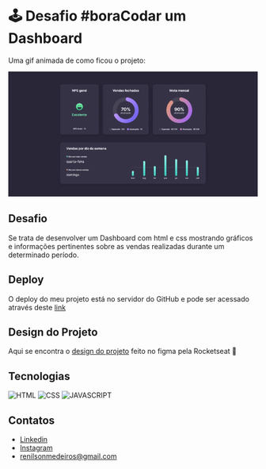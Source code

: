 # :joystick: Desafio #boraCodar um Dashboard
Uma gif animada de como ficou o projeto:
<p align="center">
  <img src="https://github.com/RenilsonMedeiros/boraCodar/blob/master/dashboard/assets/dashboard.gif">
</p>

## Desafio
Se trata de desenvolver um Dashboard com html e css mostrando gráficos e informações pertinentes sobre as vendas realizadas durante um determinado período.

## Deploy
O deploy do meu projeto está no servidor do GitHub e pode ser acessado através deste [link](https://renilsonmedeiros.github.io/boraCodar/dashboard/dashboard.html)

## Design do Projeto
Aqui se encontra o [design do projeto](https://www.figma.com/file/ZJJQXdnDJzqQvjVzWhqWJO/%23boraCodar---Desafio-8-(Community)?node-id=0%3A1&t=Xc3VRj4CMpbgawPG-0) feito no figma pela Rocketseat :rocket:

## Tecnologias
![HTML](https://img.shields.io/badge/html5-%23E34F26.svg?style=for-the-badge&logo=html5&logoColor=white)
![CSS](https://camo.githubusercontent.com/9fe0ddca8c80fd49703246ca3b9a894ddfdc9c1c80f6ab5de92bbe91471dbab8/68747470733a2f2f696d672e736869656c64732e696f2f7374617469632f76313f7374796c653d666f722d7468652d6261646765266d6573736167653d4353533326636f6c6f723d313537324236266c6f676f3d43535333266c6f676f436f6c6f723d464646464646266c6162656c3d)
![JAVASCRIPT](https://camo.githubusercontent.com/3aaee8bf7885dcf0cea8a5647c4514b7d800b1a730d38bce7dadf6bff883378d/68747470733a2f2f696d672e736869656c64732e696f2f7374617469632f76313f7374796c653d666f722d7468652d6261646765266d6573736167653d4a61766153637269707426636f6c6f723d323232323232266c6f676f3d4a617661536372697074266c6f676f436f6c6f723d463744463145266c6162656c3d)

## Contatos
* [Linkedin](https://www.linkedin.com/in/renilson-de-medeiros-silva-96225b207/)
* [Instagram](https://www.instagram.com/)
* renilsonmedeiros@gmail.com
